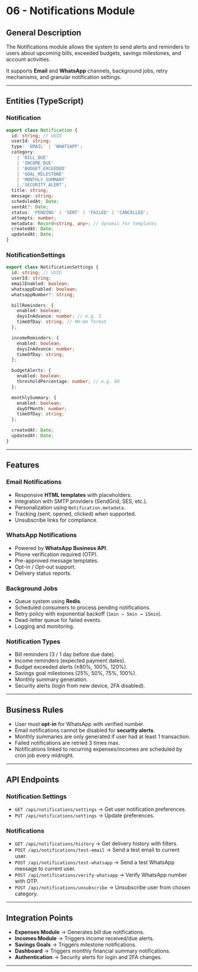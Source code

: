 # 06 - Notifications Module

## General Description

The Notifications module allows the system to send alerts and reminders to users about upcoming bills, exceeded budgets, savings milestones, and account activities.

It supports **Email** and **WhatsApp** channels, background jobs, retry mechanisms, and granular notification settings.

---

## Entities (TypeScript)

### Notification

```ts
export class Notification {
  id: string; // UUID
  userId: string;
  type: 'EMAIL' | 'WHATSAPP';
  category:
    | 'BILL_DUE'
    | 'INCOME_DUE'
    | 'BUDGET_EXCEEDED'
    | 'GOAL_MILESTONE'
    | 'MONTHLY_SUMMARY'
    | 'SECURITY_ALERT';
  title: string;
  message: string;
  scheduledAt: Date;
  sentAt?: Date;
  status: 'PENDING' | 'SENT' | 'FAILED' | 'CANCELLED';
  attempts: number;
  metadata: Record<string, any>; // dynamic for templates
  createdAt: Date;
  updatedAt: Date;
}
```

### NotificationSettings

```ts
export class NotificationSettings {
  id: string; // UUID
  userId: string;
  emailEnabled: boolean;
  whatsappEnabled: boolean;
  whatsappNumber?: string;

  billReminders: {
    enabled: boolean;
    daysInAdvance: number; // e.g. 3
    timeOfDay: string; // HH:mm format
  };

  incomeReminders: {
    enabled: boolean;
    daysInAdvance: number;
    timeOfDay: string;
  };

  budgetAlerts: {
    enabled: boolean;
    thresholdPercentage: number; // e.g. 80
  };

  monthlySummary: {
    enabled: boolean;
    dayOfMonth: number;
    timeOfDay: string;
  };

  createdAt: Date;
  updatedAt: Date;
}
```

---

## Features

### Email Notifications

- Responsive **HTML templates** with placeholders.
- Integration with SMTP providers (SendGrid, SES, etc.).
- Personalization using `Notification.metadata`.
- Tracking (sent, opened, clicked) when supported.
- Unsubscribe links for compliance.

### WhatsApp Notifications

- Powered by **WhatsApp Business API**.
- Phone verification required (OTP).
- Pre-approved message templates.
- Opt-in / Opt-out support.
- Delivery status reports.

### Background Jobs

- Queue system using **Redis**.
- Scheduled consumers to process pending notifications.
- Retry policy with exponential backoff (`1min → 5min → 15min`).
- Dead-letter queue for failed events.
- Logging and monitoring.

### Notification Types

- Bill reminders (3 / 1 day before due date).
- Income reminders (expected payment dates).
- Budget exceeded alerts (≥80%, 100%, 120%).
- Savings goal milestones (25%, 50%, 75%, 100%).
- Monthly summary generation.
- Security alerts (login from new device, 2FA disabled).

---

## Business Rules

- User must **opt-in** for WhatsApp with verified number.
- Email notifications cannot be disabled for **security alerts**.
- Monthly summaries are only generated if user had at least 1 transaction.
- Failed notifications are retried 3 times max.
- Notifications linked to recurring expenses/incomes are scheduled by cron job every midnight.

---

## API Endpoints

### Notification Settings

- `GET /api/notifications/settings` → Get user notification preferences.
- `PUT /api/notifications/settings` → Update preferences.

### Notifications

- `GET /api/notifications/history` → Get delivery history with filters.
- `POST /api/notifications/test-email` → Send a test email to current user.
- `POST /api/notifications/test-whatsapp` → Send a test WhatsApp message to current user.
- `POST /api/notifications/verify-whatsapp` → Verify WhatsApp number with OTP.
- `POST /api/notifications/unsubscribe` → Unsubscribe user from chosen category.

---

## Integration Points

- **Expenses Module** → Generates bill due notifications.
- **Incomes Module** → Triggers income received/due alerts.
- **Savings Goals** → Triggers milestone notifications.
- **Dashboard** → Triggers monthly financial summary notifications.
- **Authentication** → Security alerts for login and 2FA changes.

---
